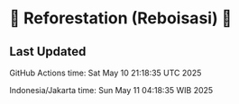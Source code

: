 
# 🌳 Reforestation (Reboisasi) 🌲

## Last Updated

GitHub Actions time: Sat May 10 21:18:35 UTC 2025

Indonesia/Jakarta time: Sun May 11 04:18:35 WIB 2025
